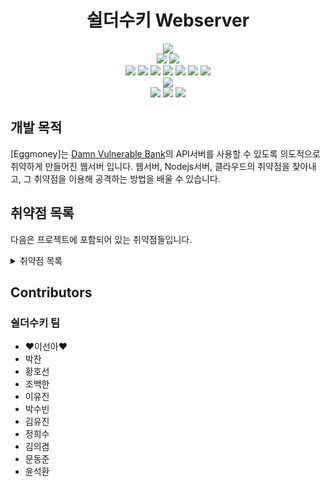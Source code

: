 <!-- 임시 README  -->

<div align="center">
    <h1>쉴더수키 Webserver</h1>
</div>


<div align="center">
    <!-- javascript -->
    <img src="https://img.shields.io/badge/JavaScript-yellow?logo=JavaScript&logoColor=white">
</div>
<!-- 
<div align="center">
    <h5>개발 툴</h5>
</div> -->
<div align="center">
    <!-- vscode -->
    <img src="https://img.shields.io/badge/VSCode-46AAE9?logo=VisualStudioCode&logoColor=white">
    <!-- npm -->
    <img src="https://img.shields.io/badge/NPM-crimson?logo=NPM&logoColor=white">
</div>
<!-- 
<div align="center">
    <h5>환경</h5>
</div> -->
<div align="center">
    <!-- kali -->
    <img src="https://img.shields.io/badge/Kali-silver?logo=Kali&logoColor=white">
    <!-- windows -->
    <img src="https://img.shields.io/badge/Windows-0173D4?logo=Windows&logoColor=white">
    <!-- ubuntu -->
    <img src="https://img.shields.io/badge/Ubuntu-E95420?logo=Ubuntu&logoColor=white">
    <!-- aws -->
    <img src="https://img.shields.io/badge/AWS-orange?logo=AmazonAWS&logoColor=white">
    <!-- mysql -->
    <img src="https://img.shields.io/badge/MySQL-00718B?logo=MySQL&logoColor=white">
    <!-- nodejs -->
    <img src="https://img.shields.io/badge/Node.js-green?logo=Node.js&logoColor=white">
    <!-- express -->
    <img src="https://img.shields.io/badge/Express-83C13B?logo=Express&logoColor=white">
</div>
<!-- 
<div align="center">
    <h5>테스트 도구</h5>
</div> -->
<div align="center">
    <!-- BurpSuite -->
    <img src="https://img.shields.io/badge/BurpSuite-F76331?logo=BurpSuite&logoColor=white">
</div>
<!-- 
<div align="center">
    <h5>협업도구</h5>
</div> -->
<div align="center">
    <!-- git -->
    <img src="https://img.shields.io/badge/Git-E84D31?logo=Git&logoColor=white">
    <!-- github -->
    <img src="https://img.shields.io/badge/GitHub-808080?logo=GitHub&logoColor=white">
    <!-- notion -->
    <img src="https://img.shields.io/badge/Notion-333333?logo=Notion&logoColor=white">
</div>

## 개발 목적

[Eggmoney]는 [Damn Vulnerable Bank](https://github.com/rewanthtammana/Damn-Vulnerable-Bank)의 API서버를 사용할 수 있도록 의도적으로 취약하게 만들어진 웹서버 입니다.
웹서버, Nodejs서버, 클라우드의 취약점을 찾아내고, 그 취약점을 이용해 공격하는 방법을 배울 수 있습니다. 

## 취약점 목록

다음은 프로젝트에 포함되어 있는 취약점들입니다.
<!-- 토글 -->
<details>
<summary>취약점 목록</summary>
<div markdown="1">

- [x] [SQL injection (Blind & Union)]
- [x] [파일 다운로드 취약점]
- [x] [파일 업로드 취약점]
- [x] [XSS 취약점]
- [x] [토큰 하이재킹 취약점]
- [x] [CSRF 취약점]
- [x] [URI 패러미터 변조 취약점]
- [x] [보호되지 않은 IAM Credential 취약점]
- [x] [Apache Solr RCE 취약점]

</div>
</details>


## Contributors

### 쉴더수키 팀
- ♥이선아♥
- 박찬
- 황호선
- 조백한
- 이유진
- 박수빈
- 김유진
- 정희수
- 김의겸
- 문동준
- 윤석환


